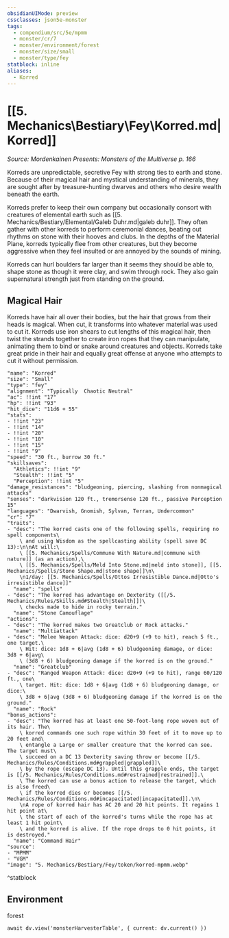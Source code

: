```yaml
---
obsidianUIMode: preview
cssclasses: json5e-monster
tags:
  - compendium/src/5e/mpmm
  - monster/cr/7
  - monster/environment/forest
  - monster/size/small
  - monster/type/fey
statblock: inline
aliases:
  - Korred
---
```

# [[5. Mechanics\Bestiary\Fey\Korred.md|Korred]]
*Source: Mordenkainen Presents: Monsters of the Multiverse p. 166*  

Korreds are unpredictable, secretive Fey with strong ties to earth and stone. Because of their magical hair and mystical understanding of minerals, they are sought after by treasure-hunting dwarves and others who desire wealth beneath the earth.

Korreds prefer to keep their own company but occasionally consort with creatures of elemental earth such as [[5. Mechanics/Bestiary/Elemental/Galeb Duhr.md|galeb duhr]]. They often gather with other korreds to perform ceremonial dances, beating out rhythms on stone with their hooves and clubs. In the depths of the Material Plane, korreds typically flee from other creatures, but they become aggressive when they feel insulted or are annoyed by the sounds of mining.

Korreds can hurl boulders far larger than it seems they should be able to, shape stone as though it were clay, and swim through rock. They also gain supernatural strength just from standing on the ground.

## Magical Hair

Korreds have hair all over their bodies, but the hair that grows from their heads is magical. When cut, it transforms into whatever material was used to cut it. Korreds use iron shears to cut lengths of this magical hair, then twist the strands together to create iron ropes that they can manipulate, animating them to bind or snake around creatures and objects. Korreds take great pride in their hair and equally great offense at anyone who attempts to cut it without permission.

```statblock
"name": "Korred"
"size": "Small"
"type": "fey"
"alignment": "Typically  Chaotic Neutral"
"ac": !!int "17"
"hp": !!int "93"
"hit_dice": "11d6 + 55"
"stats":
- !!int "23"
- !!int "14"
- !!int "20"
- !!int "10"
- !!int "15"
- !!int "9"
"speed": "30 ft., burrow 30 ft."
"skillsaves":
  "Athletics": !!int "9"
  "Stealth": !!int "5"
  "Perception": !!int "5"
"damage_resistances": "bludgeoning, piercing, slashing from nonmagical attacks"
"senses": "darkvision 120 ft., tremorsense 120 ft., passive Perception 15"
"languages": "Dwarvish, Gnomish, Sylvan, Terran, Undercommon"
"cr": "7"
"traits":
- "desc": "The korred casts one of the following spells, requiring no spell components\
    \ and using Wisdom as the spellcasting ability (spell save DC 13):\n\nAt will:\
    \ [[5. Mechanics/Spells/Commune With Nature.md|commune with nature]] (as an action),\
    \ [[5. Mechanics/Spells/Meld Into Stone.md|meld into stone]], [[5. Mechanics/Spells/Stone Shape.md|stone shape]]\n\
    \n1/day: [[5. Mechanics/Spells/Ottos Irresistible Dance.md|Otto's irresistible dance]]"
  "name": "spells"
- "desc": "The korred has advantage on Dexterity ([[/5. Mechanics/Rules/Skills.md#Stealth|Stealth]])\
    \ checks made to hide in rocky terrain."
  "name": "Stone Camouflage"
"actions":
- "desc": "The korred makes two Greatclub or Rock attacks."
  "name": "Multiattack"
- "desc": "Melee Weapon Attack: dice: d20+9 (+9 to hit), reach 5 ft., one target.\
    \ Hit: dice: 1d8 + 6|avg (1d8 + 6) bludgeoning damage, or dice: 3d8 + 6|avg\
    \ (3d8 + 6) bludgeoning damage if the korred is on the ground."
  "name": "Greatclub"
- "desc": "Ranged Weapon Attack: dice: d20+9 (+9 to hit), range 60/120 ft., one\
    \ target. Hit: dice: 1d8 + 6|avg (1d8 + 6) bludgeoning damage, or dice:\
    \ 3d8 + 6|avg (3d8 + 6) bludgeoning damage if the korred is on the ground."
  "name": "Rock"
"bonus_actions":
- "desc": "The korred has at least one 50-foot-long rope woven out of its hair. The\
    \ korred commands one such rope within 30 feet of it to move up to 20 feet and\
    \ entangle a Large or smaller creature that the korred can see. The target must\
    \ succeed on a DC 13 Dexterity saving throw or become [[/5. Mechanics/Rules/Conditions.md#grappled|grappled]]\
    \ by the rope (escape DC 13). Until this grapple ends, the target is [[/5. Mechanics/Rules/Conditions.md#restrained|restrained]].\
    \ The korred can use a bonus action to release the target, which is also freed\
    \ if the korred dies or becomes [[/5. Mechanics/Rules/Conditions.md#incapacitated|incapacitated]].\n\
    \nA rope of korred hair has AC 20 and 20 hit points. It regains 1 hit point at\
    \ the start of each of the korred's turns while the rope has at least 1 hit point\
    \ and the korred is alive. If the rope drops to 0 hit points, it is destroyed."
  "name": "Command Hair"
"source":
- "MPMM"
- "VGM"
"image": "5. Mechanics/Bestiary/Fey/token/korred-mpmm.webp"
```
^statblock

## Environment

forest

```dataviewjs
await dv.view('monsterHarvesterTable', { current: dv.current() })
```
